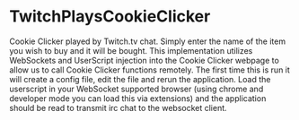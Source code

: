 TwitchPlaysCookieClicker
========================

Cookie Clicker played by Twitch.tv chat.  Simply enter the name of the item you wish to buy and it 
will be bought.  This implementation utilizes WebSockets and UserScript injection into the Cookie 
Clicker webpage to allow us to call Cookie Clicker functions remotely.  The first time this is run
it will create a config file, edit the file and rerun the application.  Load the userscript in your
WebSocket supported browser (using chrome and developer mode you can load this via extensions) and
the application should be read to transmit irc chat to the websocket client.

